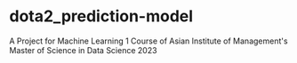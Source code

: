 # dota2_prediction-model
A Project for Machine Learning 1 Course of Asian Institute of Management's Master of Science in Data Science 2023 
